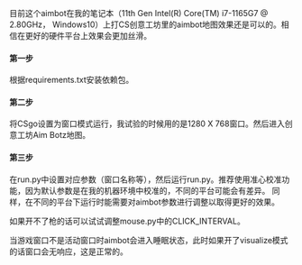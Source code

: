 目前这个aimbot在我的笔记本（11th Gen Intel(R) Core(TM) i7-1165G7 @ 2.80GHz， Windows10）上打CS创意工坊里的aimbot地图效果还是可以的。相信在更好的硬件平台上效果会更加丝滑。

#### 第一步

根据requirements.txt安装依赖包。

#### 第二步

将CSgo设置为窗口模式运行，我试验的时候用的是1280 X 768窗口。然后进入创意工坊Aim Botz地图。

#### 第三步

在run.py中设置对应参数（窗口名称等），然后运行run.py。推荐使用准心校准功能，因为默认参数是在我的机器环境中校准的，不同的平台可能会有差异。
同样，在不同的平台下运行时能需要对aimbot参数进行调整以取得更好的效果。

如果开不了枪的话可以试试调整mouse.py中的CLICK_INTERVAL。

当游戏窗口不是活动窗口时aimbot会进入睡眠状态，此时如果开了visualize模式的话窗口会无响应，这是正常的。
